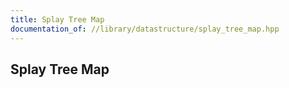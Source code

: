 ```yaml
---
title: Splay Tree Map
documentation_of: //library/datastructure/splay_tree_map.hpp
---
```

## Splay Tree Map